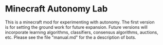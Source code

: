 # Minecraft Autonomy Lab #

This is a minecraft mod for experimenting with autonomy.  The first version is for setting the ground work for future expansion.  Future versions will incorporate learning algorithms, classifiers, consensus algorithms, auctions, etc.  Please see the file "manual.md" for the a description of bots.